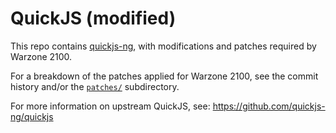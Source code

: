 # QuickJS (modified)

This repo contains [quickjs-ng](https://github.com/quickjs-ng/quickjs), with modifications and patches required by Warzone 2100.

For a breakdown of the patches applied for Warzone 2100, see the commit history and/or the [`patches/`](patches/) subdirectory.

For more information on upstream QuickJS, see:
https://github.com/quickjs-ng/quickjs
